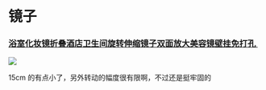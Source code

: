 # 镜子

### [浴室化妆镜折叠酒店卫生间旋转伸缩镜子双面放大美容镜壁挂免打孔 ](https://item.taobao.com/item.htm?spm=a1z09.2.0.0.22dddcffXKZ3zD&id=40630109508&_u=5110dopdb31c)

![](https://img.alicdn.com/imgextra/i3/1684416518/TB28OipkFXXXXXqXXXXXXXXXXXX_!!1684416518.jpg_430x430q90.jpg)

15cm 的有点小了，另外转动的幅度很有限啊，不过还是挺牢固的